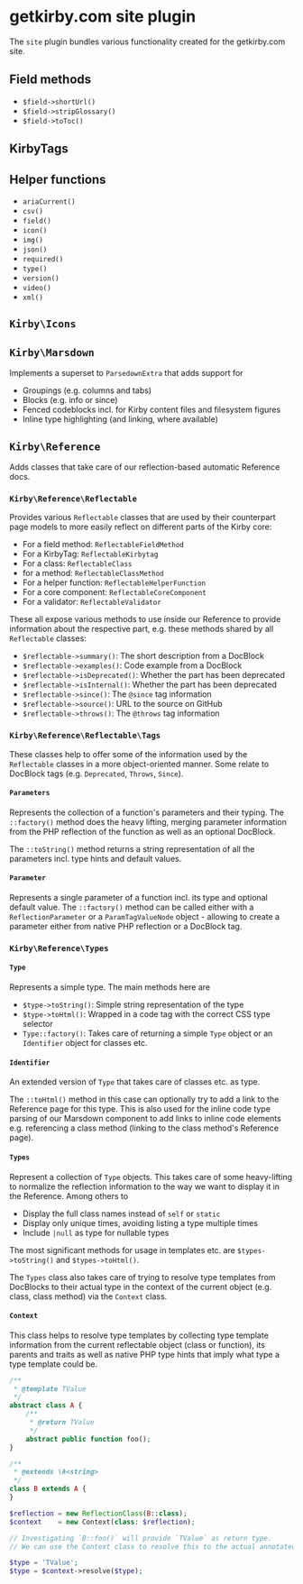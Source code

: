 # getkirby.com site plugin

The `site` plugin bundles various functionality created for the getkirby.com site.

## Field methods

- `$field->shortUrl()`
- `$field->stripGlossary()`
- `$field->toToc()`

## KirbyTags

## Helper functions

- `ariaCurrent()`
- `csv()`
- `field()`
- `icon()`
- `img()`
- `json()`
- `required()`
- `type()`
- `version()`
- `video()`
- `xml()`

## `Kirby\Icons`

## `Kirby\Marsdown`

Implements a superset to `ParsedownExtra` that adds support for

- Groupings (e.g. columns and tabs)
- Blocks (e.g. info or since)
- Fenced codeblocks incl. for Kirby content files and filesystem figures
- Inline type highlighting (and linking, where available)

## `Kirby\Reference`

Adds classes that take care of our reflection-based automatic Reference docs.

### `Kirby\Reference\Reflectable`

Provides various `Reflectable` classes that are used by their counterpart page models to more easily reflect on different parts of the Kirby core:

- For a field method: `ReflectableFieldMethod`
- For a KirbyTag: `ReflectableKirbytag`
- For a class: `ReflectableClass`
- for a method: `ReflectableClassMethod`
- For a helper function: `ReflectableHelperFunction`
- For a core component: `ReflectableCoreComponent`
- For a validator: `ReflectableValidator`

These all expose various methods to use inside our Reference to provide information about the respective part, e.g. these methods shared by all `Reflectable` classes:

- `$reflectable->summary()`: The short description from a DocBlock
- `$reflectable->examples()`: Code example from a DocBlock
- `$reflectable->isDeprecated()`: Whether the part has been deprecated
- `$reflectable->isInternal()`: Whether the part has been deprecated
- `$reflectable->since()`: The `@since` tag information
- `$reflectable->source()`: URL to the source on GitHub
- `$reflectable->throws()`: The `@throws` tag information

### `Kirby\Reference\Reflectable\Tags`

These classes help to offer some of the information used by the `Reflectable` classes in a more object-oriented manner. Some relate to DocBlock tags (e.g. `Deprecated`, `Throws`, `Since`).

#### `Parameters`

Represents the collection of a function's parameters and their typing. The `::factory()` method does the heavy lifting, merging parameter information from the PHP reflection of the function as well as an optional DocBlock.

The `::toString()` method returns a string representation of all the parameters incl. type hints and default values.

#### `Parameter`

Represents a single parameter of a function incl. its type and optional default value. The `::factory()` method can be called either with a `ReflectionParameter` or a `ParamTagValueNode` object - allowing to create a parameter either from native PHP reflection or a DocBlock tag.

### `Kirby\Reference\Types`

#### `Type`

Represents a simple type. The main methods here are

- `$type->toString()`: Simple string representation of the type
- `$type->toHtml()`: Wrapped in a code tag with the correct CSS type selector
- `Type::factory()`: Takes care of returning a simple `Type` object or an `Identifier` object for classes etc.

#### `Identifier`

An extended version of `Type` that takes care of classes etc. as type.

The `::toHtml()` method in this case can optionally try to add a link to the Reference page for this type. This is also used for the inline code type parsing of our Marsdown component to add links to inline code elements e.g. referencing a class method (linking to the class method's Reference page).

#### `Types`

Represent a collection of `Type` objects. This takes care of some heavy-lifting to normalize the reflection information to the way we want to display it in the Reference. Among others to

- Display the full class names instead of `self` or `static`
- Display only unique times, avoiding listing a type multiple times
- Include `|null` as type for nullable types

The most significant methods for usage in templates etc. are `$types->toString()` and `$types->toHtml()`.

The `Types` class also takes care of trying to resolve type templates from DocBlocks to their actual type in the context of the current object (e.g. class, class method) via the `Context` class.

#### `Context`

This class helps to resolve type templates by collecting type template information from the current reflectable object (class or function), its parents and traits as well as native PHP type hints that imply what type a type template could be.

```php
/**
 * @template TValue
 */
abstract class A {
	/**
	 * @return TValue
	 */
	abstract public function foo();
}

/**
 * @extends \A<string>
 */
class B extends A {
}

$reflection = new ReflectionClass(B::class);
$context    = new Context(class: $reflection);

// Investigating `B::foo()` will provide `TValue` as return type.
// We can use the Context class to resolve this to the actual annotated type:

$type = 'TValue';
$type = $context->resolve($type);
```
